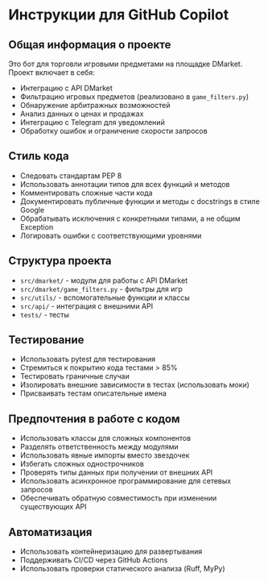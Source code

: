 # Инструкции для GitHub Copilot

## Общая информация о проекте

Это бот для торговли игровыми предметами на площадке DMarket. Проект включает в себя:

- Интеграцию с API DMarket
- Фильтрацию игровых предметов (реализовано в `game_filters.py`)
- Обнаружение арбитражных возможностей
- Анализ данных о ценах и продажах
- Интеграцию с Telegram для уведомлений
- Обработку ошибок и ограничение скорости запросов

## Стиль кода

- Следовать стандартам PEP 8
- Использовать аннотации типов для всех функций и методов
- Комментировать сложные части кода
- Документировать публичные функции и методы с docstrings в стиле Google
- Обрабатывать исключения с конкретными типами, а не общим Exception
- Логировать ошибки с соответствующими уровнями

## Структура проекта

- `src/dmarket/` - модули для работы с API DMarket
- `src/dmarket/game_filters.py` - фильтры для игр
- `src/utils/` - вспомогательные функции и классы
- `src/api/` - интеграция с внешними API
- `tests/` - тесты

## Тестирование

- Использовать pytest для тестирования
- Стремиться к покрытию кода тестами > 85%
- Тестировать граничные случаи
- Изолировать внешние зависимости в тестах (использовать моки)
- Присваивать тестам описательные имена

## Предпочтения в работе с кодом

- Использовать классы для сложных компонентов
- Разделять ответственность между модулями
- Использовать явные импорты вместо звездочек
- Избегать сложных однострочников
- Проверять типы данных при получении от внешних API
- Использовать асинхронное программирование для сетевых запросов
- Обеспечивать обратную совместимость при изменении существующих API

## Автоматизация

- Использовать контейнеризацию для развертывания
- Поддерживать CI/CD через GitHub Actions
- Использовать проверки статического анализа (Ruff, MyPy)
